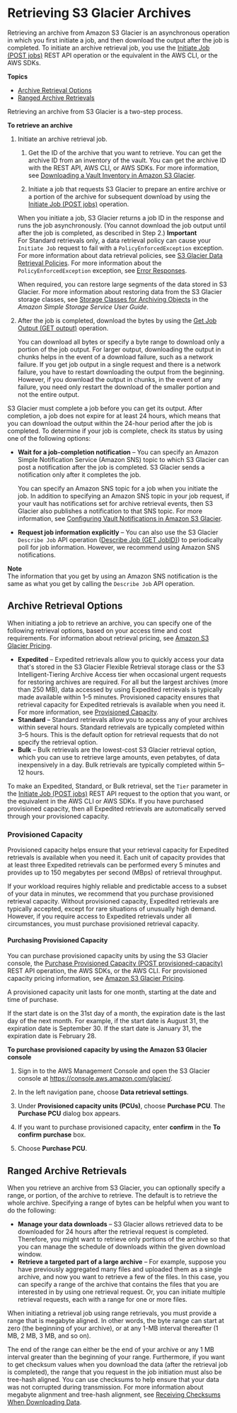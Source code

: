 # Retrieving S3 Glacier Archives<a name="downloading-an-archive-two-steps"></a>

Retrieving an archive from Amazon S3 Glacier is an asynchronous operation in which you first initiate a job, and then download the output after the job is completed\. To initiate an archive retrieval job, you use the [Initiate Job \(POST jobs\)](api-initiate-job-post.md) REST API operation or the equivalent in the AWS CLI, or the AWS SDKs\.

**Topics**
+ [Archive Retrieval Options](#api-downloading-an-archive-two-steps-retrieval-options)
+ [Ranged Archive Retrievals](#downloading-an-archive-range)

Retrieving an archive from S3 Glacier is a two\-step process\.

**To retrieve an archive**

1. Initiate an archive retrieval job\.

   1. Get the ID of the archive that you want to retrieve\. You can get the archive ID from an inventory of the vault\. You can get the archive ID with the REST API, AWS CLI, or AWS SDKs\. For more information, see [Downloading a Vault Inventory in Amazon S3 Glacier](vault-inventory.md)\. 

   1. Initiate a job that requests S3 Glacier to prepare an entire archive or a portion of the archive for subsequent download by using the [Initiate Job \(POST jobs\)](api-initiate-job-post.md) operation\. 

   When you initiate a job, S3 Glacier returns a job ID in the response and runs the job asynchronously\. \(You cannot download the job output until after the job is completed, as described in Step 2\.\)
**Important**  
For Standard retrievals only, a data retrieval policy can cause your `Initiate Job` request to fail with a `PolicyEnforcedException` exception\. For more information about data retrieval policies, see [S3 Glacier Data Retrieval Policies](data-retrieval-policy.md)\. For more information about the `PolicyEnforcedException` exception, see [Error Responses](api-error-responses.md)\.

   When required, you can restore large segments of the data stored in S3 Glacier\. For more information about restoring data from the S3 Glacier storage classes, see [ Storage Classes for Archiving Objects]( https://docs.aws.amazon.com/AmazonS3/latest/dev/storage-class-intro.html#sc-glacier) in the *Amazon Simple Storage Service User Guide*\.

1. After the job is completed, download the bytes by using the [Get Job Output \(GET output\)](api-job-output-get.md) operation\. 

   You can download all bytes or specify a byte range to download only a portion of the job output\. For larger output, downloading the output in chunks helps in the event of a download failure, such as a network failure\. If you get job output in a single request and there is a network failure, you have to restart downloading the output from the beginning\. However, if you download the output in chunks, in the event of any failure, you need only restart the download of the smaller portion and not the entire output\. 

S3 Glacier must complete a job before you can get its output\. After completion, a job does not expire for at least 24 hours, which means that you can download the output within the 24\-hour period after the job is completed\. To determine if your job is complete, check its status by using one of the following options:
+ **Wait for a job\-completion notification** – You can specify an Amazon Simple Notification Service \(Amazon SNS\) topic to which S3 Glacier can post a notification after the job is completed\. S3 Glacier sends a notification only after it completes the job\.

  You can specify an Amazon SNS topic for a job when you initiate the job\. In addition to specifying an Amazon SNS topic in your job request, if your vault has notifications set for archive retrieval events, then S3 Glacier also publishes a notification to that SNS topic\. For more information, see [Configuring Vault Notifications in Amazon S3 Glacier](configuring-notifications.md)\.
+ **Request job information explicitly** – You can also use the S3 Glacier `Describe Job` API operation \([Describe Job \(GET JobID\)](api-describe-job-get.md)\) to periodically poll for job information\. However, we recommend using Amazon SNS notifications\.

**Note**  
The information that you get by using an Amazon SNS notification is the same as what you get by calling the `Describe Job` API operation\. 

## Archive Retrieval Options<a name="api-downloading-an-archive-two-steps-retrieval-options"></a>

When initiating a job to retrieve an archive, you can specify one of the following retrieval options, based on your access time and cost requirements\. For information about retrieval pricing, see [Amazon S3 Glacier Pricing](https://aws.amazon.com/s3/glacier/pricing/)\.
+ **Expedited** – Expedited retrievals allow you to quickly access your data that's stored in the S3 Glacier Flexible Retrieval storage class or the S3 Intelligent\-Tiering Archive Access tier when occasional urgent requests for restoring archives are required\. For all but the largest archives \(more than 250 MB\), data accessed by using Expedited retrievals is typically made available within 1–5 minutes\. Provisioned capacity ensures that retrieval capacity for Expedited retrievals is available when you need it\. For more information, see [Provisioned Capacity](#api-downloading-an-archive-two-steps-retrieval-expedited-capacity)\. 
+ **Standard** – Standard retrievals allow you to access any of your archives within several hours\. Standard retrievals are typically completed within 3–5 hours\. This is the default option for retrieval requests that do not specify the retrieval option\.
+ **Bulk** – Bulk retrievals are the lowest\-cost S3 Glacier retrieval option, which you can use to retrieve large amounts, even petabytes, of data inexpensively in a day\. Bulk retrievals are typically completed within 5–12 hours\.

To make an Expedited, Standard, or Bulk retrieval, set the `Tier` parameter in the [Initiate Job \(POST jobs\)](api-initiate-job-post.md) REST API request to the option that you want, or the equivalent in the AWS CLI or AWS SDKs\. If you have purchased provisioned capacity, then all Expedited retrievals are automatically served through your provisioned capacity\. 

### Provisioned Capacity<a name="api-downloading-an-archive-two-steps-retrieval-expedited-capacity"></a>

Provisioned capacity helps ensure that your retrieval capacity for Expedited retrievals is available when you need it\. Each unit of capacity provides that at least three Expedited retrievals can be performed every 5 minutes and provides up to 150 megabytes per second \(MBps\) of retrieval throughput\.

If your workload requires highly reliable and predictable access to a subset of your data in minutes, we recommend that you purchase provisioned retrieval capacity\. Without provisioned capacity, Expedited retrievals are typically accepted, except for rare situations of unusually high demand\. However, if you require access to Expedited retrievals under all circumstances, you must purchase provisioned retrieval capacity\. 

#### Purchasing Provisioned Capacity<a name="downloading-an-archive-purchase-provisioned-capacity"></a>

You can purchase provisioned capacity units by using the S3 Glacier console, the [Purchase Provisioned Capacity \(POST provisioned\-capacity\)](api-PurchaseProvisionedCapacity.md) REST API operation, the AWS SDKs, or the AWS CLI\. For provisioned capacity pricing information, see [Amazon S3 Glacier Pricing](https://aws.amazon.com/s3/glacier/pricing/)\. 

A provisioned capacity unit lasts for one month, starting at the date and time of purchase\.

If the start date is on the 31st day of a month, the expiration date is the last day of the next month\. For example, if the start date is August 31, the expiration date is September 30\. If the start date is January 31, the expiration date is February 28\.

**To purchase provisioned capacity by using the Amazon S3 Glacier console**

1.  Sign in to the AWS Management Console and open the S3 Glacier console at [https://console\.aws\.amazon\.com/glacier/](https://console.aws.amazon.com/glacier/)\.

1. In the left navigation pane, choose **Data retrieval settings**\.

1. Under **Provisioned capacity units \(PCUs\)**, choose **Purchase PCU**\. The **Purchase PCU** dialog box appears\.

1. If you want to purchase provisioned capacity, enter **confirm** in the **To confirm purchase** box\.

1.  Choose **Purchase PCU**\. 

## Ranged Archive Retrievals<a name="downloading-an-archive-range"></a>

When you retrieve an archive from S3 Glacier, you can optionally specify a range, or portion, of the archive to retrieve\. The default is to retrieve the whole archive\. Specifying a range of bytes can be helpful when you want to do the following:
+ **Manage your data downloads** – S3 Glacier allows retrieved data to be downloaded for 24 hours after the retrieval request is completed\. Therefore, you might want to retrieve only portions of the archive so that you can manage the schedule of downloads within the given download window\.
+ **Retrieve a targeted part of a large archive** – For example, suppose you have previously aggregated many files and uploaded them as a single archive, and now you want to retrieve a few of the files\. In this case, you can specify a range of the archive that contains the files that you are interested in by using one retrieval request\. Or, you can initiate multiple retrieval requests, each with a range for one or more files\.

When initiating a retrieval job using range retrievals, you must provide a range that is megabyte aligned\. In other words, the byte range can start at zero \(the beginning of your archive\), or at any 1\-MB interval thereafter \(1 MB, 2 MB, 3 MB, and so on\)\. 

The end of the range can either be the end of your archive or any 1 MB interval greater than the beginning of your range\. Furthermore, if you want to get checksum values when you download the data \(after the retrieval job is completed\), the range that you request in the job initiation must also be tree\-hash aligned\. You can use checksums to help ensure that your data was not corrupted during transmission\. For more information about megabyte alignment and tree\-hash alignment, see [Receiving Checksums When Downloading Data](checksum-calculations-range.md)\. 